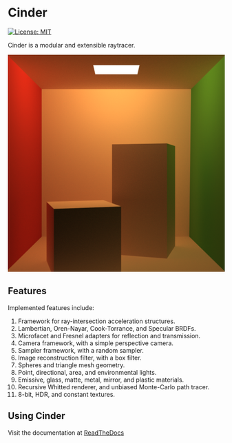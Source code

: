 # Cinder
[![License: MIT](https://img.shields.io/badge/license-MIT-green)](https://opensource.org/licenses/MIT)

Cinder is a modular and extensible raytracer.

![](Docs/source/Static/CornellBox.png)

## Features
Implemented features include:
1. Framework for ray-intersection acceleration structures.
2. Lambertian, Oren-Nayar, Cook-Torrance, and Specular BRDFs.
3. Microfacet and Fresnel adapters for reflection and transmission.
4. Camera framework, with a simple perspective camera.
5. Sampler framework, with a random sampler.
6. Image reconstruction filter, with a box filter.
7. Spheres and triangle mesh geometry.
8. Point, directional, area, and environmental lights.
9. Emissive, glass, matte, metal, mirror, and plastic materials.
10. Recursive Whitted renderer, and unbiased Monte-Carlo path tracer.
11. 8-bit, HDR, and constant textures.

## Using Cinder
Visit the documentation at [ReadTheDocs](https://cinder.readthedocs.io/)
